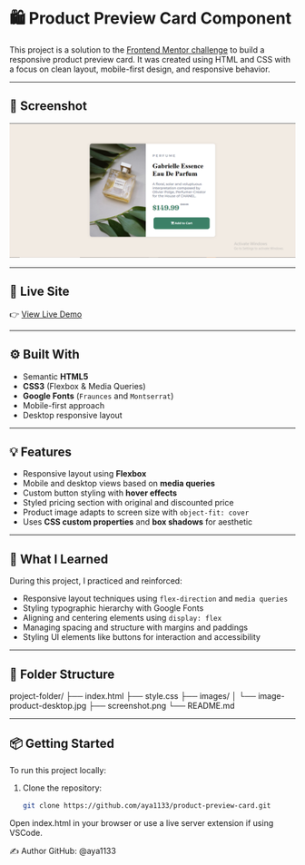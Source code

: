 # 🛍️ Product Preview Card Component

This project is a solution to the [Frontend Mentor challenge](https://www.frontendmentor.io/challenges/product-preview-card-component-GO7UmttRfa) to build a responsive product preview card. It was created using HTML and CSS with a focus on clean layout, mobile-first design, and responsive behavior.

---

## 📸 Screenshot

![Product Preview Card Screenshot](product%20screenshot.png/.) 

---

## 🔗 Live Site

👉 [View Live Demo](https://your-live-site-url.com) 

---

## ⚙️ Built With

- Semantic **HTML5**
- **CSS3** (Flexbox & Media Queries)
- **Google Fonts** (`Fraunces` and `Montserrat`)
- Mobile-first approach
- Desktop responsive layout

---

## 💡 Features

- Responsive layout using **Flexbox**
- Mobile and desktop views based on **media queries**
- Custom button styling with **hover effects**
- Styled pricing section with original and discounted price
- Product image adapts to screen size with `object-fit: cover`
- Uses **CSS custom properties** and **box shadows** for aesthetic

---

## 🧠 What I Learned

During this project, I practiced and reinforced:

- Responsive layout techniques using `flex-direction` and `media queries`
- Styling typographic hierarchy with Google Fonts
- Aligning and centering elements using `display: flex`
- Managing spacing and structure with margins and paddings
- Styling UI elements like buttons for interaction and accessibility

---

## 🧩 Folder Structure

project-folder/
├── index.html
├── style.css
├── images/
│ └── image-product-desktop.jpg
├── screenshot.png
└── README.md


---

## 📦 Getting Started

To run this project locally:

1. Clone the repository:
   ```bash
   git clone https://github.com/aya1133/product-preview-card.git
Open index.html in your browser or use a live server extension if using VSCode.

✍️ Author
GitHub: @aya1133


















